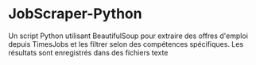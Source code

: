 # JobScraper-Python
Un script Python utilisant BeautifulSoup pour extraire des offres d'emploi depuis TimesJobs et les filtrer selon des compétences spécifiques. Les résultats sont enregistrés dans des fichiers texte
